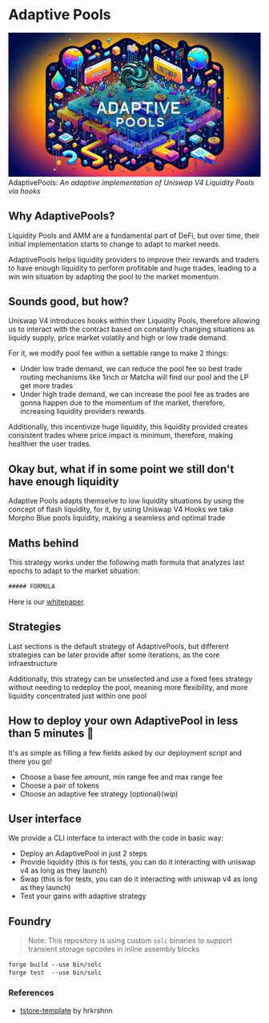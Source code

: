 
# Adaptive Pools
![AdaptivePools Banner](./img/banner.png)
AdaptivePools: *An adaptive implementation of Uniswap V4 Liquidity Pools via hooks*

## Why AdaptivePools?
Liquidity Pools and AMM are a fundamental part of DeFi, but over time, their initial implementation starts to change to adapt to market needs. 

AdaptivePools helps liquidity providers to improve their rewards and traders to have enough liquidity to perform profitable and huge trades, leading to a win win situation by adapting the pool to the market momentum. 

## Sounds good, but how?
Uniswap V4 introduces hooks within their Liquidity Pools, therefore allowing us to interact with the contract based on constantly changing situations as liquidy supply, price market volatily and high or low trade demand. 

For it, we modify pool fee within a settable range to make 2 things:
- Under low trade demand, we can reduce the pool fee so best trade routing mechanisms like 1inch or Matcha will find our pool and the LP get more trades
- Under high trade demand, we can increase the pool fee as trades are gonna happen due to the momentum of the market, therefore, increasing liquidity providers rewards

Additionally, this incentivize huge liquidity, this liquidity provided creates consistent trades where price impact is minimum, therefore, making healthier the user trades.

## Okay but, what if in some point we still don't have enough liquidity
Adaptive Pools adapts themselve to low liquidity situations by using the concept of flash liquidity, for it, by using Uniswap V4 Hooks we take  Morpho Blue pools liquidity, making a seamless and optimal trade  

## Maths behind
This strategy works under the following math formula that analyzes last epochs to adapt to the market situation:
```latex
##### FORMULA
```

Here is our [whitepaper](link).

## Strategies
Last sections is the default strategy of AdaptivePools, but different strategies can be later provide after some iterations, as the core infraestructure

Additionally, this strategy can be unselected and use a fixed fees strategy without needing to redeploy the pool, meaning more flexibility, and more liquidity concentrated just within one pool 

## How to deploy your own AdaptivePool in less than 5 minutes 👀

It's as simple as filling a few fields asked by our deployment script and there you go!
- Choose a base fee amount, min range fee and max range fee
- Choose a pair of tokens
- Choose an adaptive fee strategy (optional)(wip)

## User interface
We provide a CLI interface to interact with the code in basic way:
- Deploy an AdaptivePool in just 2 steps
- Provide liquidity (this is for tests, you can do it interacting with uniswap v4 as long as they launch)
- Swap (this is for tests, you can do it interacting with uniswap v4 as long as they launch)
- Test your gains with adaptive strategy 

## Foundry

> Note: This repository is using custom `solc` binaries to support transient storage opcodes in inline assembly blocks
```
forge build --use bin/solc
forge test  --use bin/solc
```


### References
- [tstore-template](https://github.com/hrkrshnn/tstore-template/tree/master) by hrkrshnn

